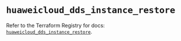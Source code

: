 # `huaweicloud_dds_instance_restore`

Refer to the Terraform Registry for docs: [`huaweicloud_dds_instance_restore`](https://registry.terraform.io/providers/huaweicloud/huaweicloud/1.71.1/docs/resources/dds_instance_restore).
